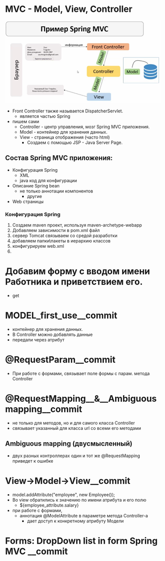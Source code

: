 # MVC -  Model, View, Controller
<!--![Иллюстрация к проекту](https://github.com/mirpribili/spring_course/blob/master/resources/spring_mvc.jpg)-->
![Иллюстрация к проекту](https://raw.githubusercontent.com/mirpribili/spring_course/master/resources/spring_mvc.jpg)
- Front Controller также называется DispatcherServlet. 
  - является частью Spring
- пишем сами
  - Controller - центр управления, мозг Spring MVC приложения.
  - Model - контейнер для хранения данных.
  - View - страница отображения (часто html)
    - Создаем с помощью JSP - Java Server Page.
## Состав Spring MVC приложения:
- Конфигурация Spring
  - XML
  - java код для конфигурации 
- Описание Spring bean
  - не только аннотации компонентов
    - другие
- Web страницы
###  Конфигурация Spring
1. Создаем maven проект, используя maven-archetype-webapp
2. Добавляем зависимости в pom.xml файл
3. сервер Tomcat связываем со средой разработки
4. добавляем папки\пакеты в иерархию классов
5. конфигурируем web.xml
6. 
# Добавим форму с вводом имени Работника и приветствием его.
- get 
# MODEL_first_use__commit
- контейнер для хранения данных. 
- В Controller можно добавлять данные
- передали через атрибут
# @RequestParam__commit
- При работе с формами, связывает поле формы с парам. метода Controller
# @RequestMapping__&__Ambiguous mapping__commit
- не только для методов, но и для самого класса Controller
- связывает указанный для класса url со всеми его методами
## Ambiguous mapping (двусмысленный)
-  двух разных контроллерах один и тот же @RequestMapping приведет к ошибке 
# View->Model->View__commit
- model.addAttribute("employee", new Employee());
- Во view обратились к значению по имени атрибута и его полю
  - ${employee_attribute.salary}
- при работе с формами, 
  - аннотация @ModelAttribute в параметре метода Controller-а
    - дает доступ к конкретному атрибуту Модели
# Forms: DropDown list in form Spring MVC __commit
# 

#
#
#
#
#
#
#
#
#
#
#
#
#
#
> 
>

#